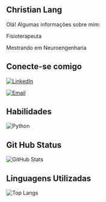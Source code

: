 ## Christian Lang 
Olá! Algumas informações sobre mim:

Fisioterapeuta

Mestrando em Neuroengenharia 

## Conecte-se comigo 

[![LinkedIn](https://img.shields.io/badge/LinkedIn-FFF?style=for-the-badge&logo=Linkedin&logoColor=0E76A8)](www.linkedin.com/in/Christianlangr)

[![Email](https://img.shields.io/badge/GMAIL-FFF?style=for-the-badge&logo=Gmail&logoColor=ff)](www.linkedin.com/in/Christianlangr)

## Habilidades
![Python](https://img.shields.io/badge/Python-000?style=for-the-badge&logo=python)

## Git Hub Status

![GitHub Stats](https://github-readme-stats.vercel.app/api?username=LangRTK&theme=transparent&bg_color=000&border_color=30A3DC&show_icons=true&icon_color=30A3DC&title_color=E94D5F&text_color=FFF)

## Linguagens Utilizadas

![Top Langs](https://github-readme-stats-git-masterrstaa-rickstaa.vercel.app/api/top-langs/?username=LangRTK&layout=compact&bg_color=000&border_color=30A3DC&title_color=E94D5F&text_color=FFF)